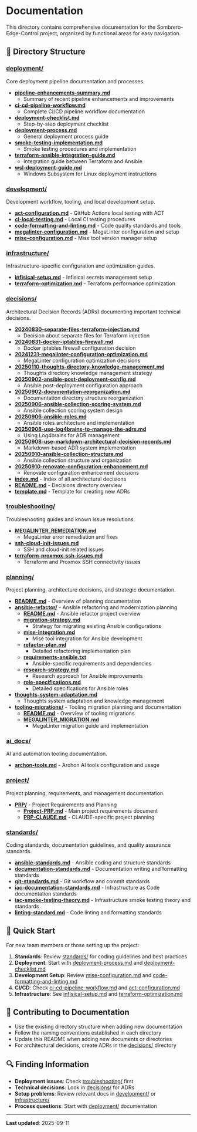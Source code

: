 # Documentation

This directory contains comprehensive documentation for the Sombrero-Edge-Control project,
organized by functional areas for easy navigation.

## 📁 Directory Structure

### [deployment/](./deployment/)

Core deployment pipeline documentation and processes.

- **[pipeline-enhancements-summary.md](./deployment/pipeline-enhancements-summary.md)**
  - Summary of recent pipeline enhancements and improvements
- **[ci-cd-pipeline-workflow.md](./deployment/ci-cd-pipeline-workflow.md)**
  - Complete CI/CD pipeline workflow documentation
- **[deployment-checklist.md](./deployment/deployment-checklist.md)**
  - Step-by-step deployment checklist
- **[deployment-process.md](./deployment/deployment-process.md)**
  - General deployment process guide
- **[smoke-testing-implementation.md](./deployment/smoke-testing-implementation.md)**
  - Smoke testing procedures and implementation
- **[terraform-ansible-integration-guide.md](./deployment/terraform-ansible-integration-guide.md)**
  - Integration guide between Terraform and Ansible
- **[wsl-deployment-guide.md](./deployment/wsl-deployment-guide.md)**
  - Windows Subsystem for Linux deployment instructions

### [development/](./development/)

Development workflow, tooling, and local development setup.

- **[act-configuration.md](./development/act-configuration.md)** - GitHub Actions local testing with ACT
- **[ci-local-testing.md](./development/ci-local-testing.md)** - Local CI testing procedures
- **[code-formatting-and-linting.md](./development/code-formatting-and-linting.md)** - Code quality standards and tools
- **[megalinter-configuration.md](./development/megalinter-configuration.md)** - MegaLinter configuration and setup
- **[mise-configuration.md](./development/mise-configuration.md)** - Mise tool version manager setup

### [infrastructure/](./infrastructure/)

Infrastructure-specific configuration and optimization guides.

- **[infisical-setup.md](./infrastructure/infisical-setup.md)** - Infisical secrets management setup
- **[terraform-optimization.md](./infrastructure/terraform-optimization.md)** - Terraform performance optimization

### [decisions/](./decisions/)

Architectural Decision Records (ADRs) documenting important technical decisions.

- **[20240830-separate-files-terraform-injection.md](./decisions/20240830-separate-files-terraform-injection.md)**
  - Decision about separate files for Terraform injection
- **[20240831-docker-iptables-firewall.md](./decisions/20240831-docker-iptables-firewall.md)**
  - Docker iptables firewall configuration decision
- **[20241231-megalinter-configuration-optimization.md](./decisions/20241231-megalinter-configuration-optimization.md)**
  - MegaLinter configuration optimization decisions
- **[20250110-thoughts-directory-knowledge-management.md](./decisions/20250110-thoughts-directory-knowledge-management.md)**
  - Thoughts directory knowledge management strategy
- **[20250902-ansible-post-deployment-config.md](./decisions/20250902-ansible-post-deployment-config.md)**
  - Ansible post-deployment configuration approach
- **[20250902-documentation-reorganization.md](./decisions/20250902-documentation-reorganization.md)**
  - Documentation directory structure reorganization
- **[20250906-ansible-collection-scoring-system.md](./decisions/20250906-ansible-collection-scoring-system.md)**
  - Ansible collection scoring system design
- **[20250906-ansible-roles.md](./decisions/20250906-ansible-roles.md)**
  - Ansible roles architecture and implementation
- **[20250908-use-log4brains-to-manage-the-adrs.md](./decisions/20250908-use-log4brains-to-manage-the-adrs.md)**
  - Using Log4brains for ADR management
- **[20250908-use-markdown-architectural-decision-records.md](./decisions/20250908-use-markdown-architectural-decision-records.md)**
  - Markdown-based ADR system implementation
- **[20250910-ansible-collection-structure.md](./decisions/20250910-ansible-collection-structure.md)**
  - Ansible collection structure and organization
- **[20250910-renovate-configuration-enhancement.md](./decisions/20250910-renovate-configuration-enhancement.md)**
  - Renovate configuration enhancement decisions
- **[index.md](./decisions/index.md)** - Index of all architectural decisions
- **[README.md](./decisions/README.md)** - Decisions directory overview
- **[template.md](./decisions/template.md)** - Template for creating new ADRs

### [troubleshooting/](./troubleshooting/)

Troubleshooting guides and known issue resolutions.

- **[MEGALINTER_REMEDIATION.md](./troubleshooting/MEGALINTER_REMEDIATION.md)**
  - MegaLinter error remediation and fixes
- **[ssh-cloud-init-issues.md](./troubleshooting/ssh-cloud-init-issues.md)**
  - SSH and cloud-init related issues
- **[terraform-proxmox-ssh-issues.md](./troubleshooting/terraform-proxmox-ssh-issues.md)**
  - Terraform and Proxmox SSH connectivity issues

### [planning/](./planning/)

Project planning, architecture decisions, and strategic documentation.

- **[README.md](./planning/README.md)** - Overview of planning documentation
- **[ansible-refactor/](./planning/ansible-refactor/)** - Ansible refactoring and modernization planning
  - **[README.md](./planning/ansible-refactor/README.md)** - Ansible refactor project overview
  - **[migration-strategy.md](./planning/ansible-refactor/migration-strategy.md)**
    - Strategy for migrating existing Ansible configurations
  - **[mise-integration.md](./planning/ansible-refactor/mise-integration.md)**
    - Mise tool integration for Ansible development
  - **[refactor-plan.md](./planning/ansible-refactor/refactor-plan.md)**
    - Detailed refactoring implementation plan
  - **[requirements-ansible.txt](./planning/ansible-refactor/requirements-ansible.txt)**
    - Ansible-specific requirements and dependencies
  - **[research-strategy.md](./planning/ansible-refactor/research-strategy.md)**
    - Research approach for Ansible improvements
  - **[role-specifications.md](./planning/ansible-refactor/role-specifications.md)**
    - Detailed specifications for Ansible roles
- **[thoughts-system-adaptation.md](./planning/thoughts-system-adaptation.md)**
  - Thoughts system adaptation and knowledge management
- **[tooling-migrations/](./planning/tooling-migrations/)** - Tooling migration planning and documentation
  - **[README.md](./planning/tooling-migrations/README.md)** - Overview of tooling migrations
  - **[MEGALINTER_MIGRATION.md](./planning/tooling-migrations/MEGALINTER_MIGRATION.md)**
    - MegaLinter migration guide and implementation

### [ai_docs/](./ai_docs/)

AI and automation tooling documentation.

- **[archon-tools.md](./ai_docs/archon-tools.md)** - Archon AI tools configuration and usage

### [project/](./project/)

Project planning, requirements, and management documentation.

- **[PRP/](./project/PRP/)** - Project Requirements and Planning
  - **[Project-PRP.md](./project/PRP/Project-PRP.md)** - Main project requirements document
  - **[PRP-CLAUDE.md](./project/PRP/PRP-CLAUDE.md)** - CLAUDE-specific project planning

### [standards/](./standards/)

Coding standards, documentation guidelines, and quality assurance standards.

- **[ansible-standards.md](./standards/ansible-standards.md)** - Ansible coding and structure standards
- **[documentation-standards.md](./standards/documentation-standards.md)** - Documentation writing and formatting standards
- **[git-standards.md](./standards/git-standards.md)** - Git workflow and commit standards
- **[iac-documentation-standards.md](./standards/iac-documentation-standards.md)** - Infrastructure as Code documentation standards
- **[iac-smoke-testing-theory.md](./standards/iac-smoke-testing-theory.md)** - Infrastructure smoke testing theory and standards
- **[linting-standard.md](./standards/linting-standard.md)** - Code linting and formatting standards

## 🚀 Quick Start

For new team members or those setting up the project:

1. **Standards**: Review [standards/](./standards/) for coding guidelines and best practices
1. **Deployment**: Start with [deployment-process.md](./deployment/deployment-process.md) and [deployment-checklist.md](./deployment/deployment-checklist.md)
1. **Development Setup**: Review [mise-configuration.md](./development/mise-configuration.md) and [code-formatting-and-linting.md](./development/code-formatting-and-linting.md)
1. **CI/CD**: Check [ci-cd-pipeline-workflow.md](./deployment/ci-cd-pipeline-workflow.md) and [act-configuration.md](./development/act-configuration.md)
1. **Infrastructure**: See [infisical-setup.md](./infrastructure/infisical-setup.md) and [terraform-optimization.md](./infrastructure/terraform-optimization.md)

## 📝 Contributing to Documentation

- Use the existing directory structure when adding new documentation
- Follow the naming conventions established in each directory
- Update this README when adding new documents or directories
- For architectural decisions, create ADRs in the [decisions/](./decisions/) directory

## 🔍 Finding Information

- **Deployment issues**: Check [troubleshooting/](./troubleshooting/) first
- **Technical decisions**: Look in [decisions/](./decisions/) for ADRs
- **Setup problems**: Review relevant docs in [development/](./development/) or [infrastructure/](./infrastructure/)
- **Process questions**: Start with [deployment/](./deployment/) documentation

---

**Last updated**: 2025-09-11
